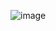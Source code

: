 ![image](https://github.com/Vladimir-Olegovych/SourceMapGenerator/assets/117392112/9ddac9c5-1aec-4d86-922e-fca01c1d1214)

